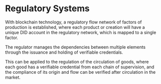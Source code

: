 # Regulatory Systems

With blockchain technology, a regulatory flow network of factors of production is established, where each product or creation will have a unique DID account in the regulatory network, which is mapped to a single factor.

The regulator manages the dependencies between multiple elements through the issuance and holding of verifiable credentials.

This can be applied to the regulation of the circulation of goods, where each good has a verifiable credential from each chain of supervision, and the compliance of its origin and flow can be verified after circulation in the market.
